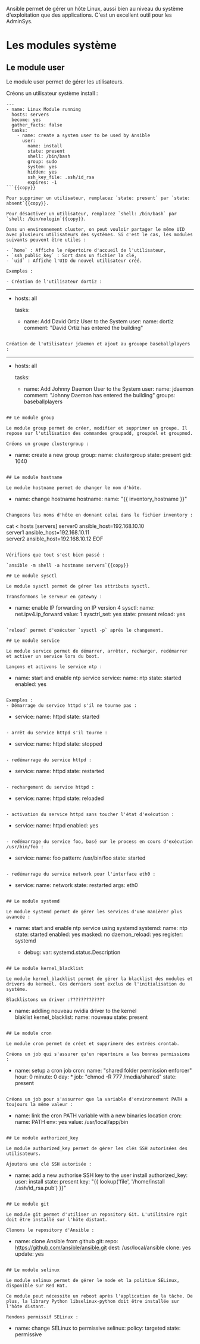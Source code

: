Ansible permet de gérer un hôte Linux, aussi bien au niveau du système d'exploitation que des applications. C'est un excellent outil pour les AdminSys.

# Les modules système

## Le module user

Le module user permet de gérer les utilisateurs.

Créons un utilisateur système install :

```
---
- name: Linux Module running
  hosts: servers
  become: yes
  gather_facts: false
  tasks:
    - name: create a system user to be used by Ansible
      user:
        name: install
        state: present
        shell: /bin/bash
        group: sudo
        system: yes
        hidden: yes
        ssh_key_file: .ssh/id_rsa
        expires: -1
```{{copy}}

Pour supprimer un utilisateur, remplacez `state: present` par `state: absent`{{copy}}.

Pour désactiver un utilisateur, remplacez `shell: /bin/bash` par `shell: /bin/nologin`{{copy}}.

Dans un environnement cluster, on peut vouloir partager le même UID avec plusieurs utilisateurs des systèmes. Si c'est le cas, les modules suivants peuvent être utiles :

- `home` : Affiche le répertoire d'accueil de l'utilisateur,
- `ssh_public_key` : Sort dans un fichier la clé,
- `uid` : Affiche l'UID du nouvel utilisateur créé.

Exemples :

- Création de l'utilisateur dortiz :

```
---
- hosts: all

  tasks:
    - name: Add David Ortiz User to the System
      user: 
        name: dortiz
        comment: "David Ortiz has entered the building"
```

Création de l'utilisateur jdaemon et ajout au grouope baseballplayers :

```
---
- hosts: all

  tasks:  
    - name: Add Johnny Daemon User to the System
      user: 
        name: jdaemon
        comment: "Johnny Daemon has entered the building"
        groups: baseballplayers
```

## Le module group

Le module group permet de créer, modifier et supprimer un groupe. Il repose sur l'utilisation des commandes groupadd, groupdel et groupmod.

Créons un groupe clustergroup :

```
- name: create a new group
      group:
        name: clustergroup
        state: present
        gid: 1040
```

## Le module hostname

Le module hostname permet de changer le nom d'hôte.

```
- name: change hostname
      hostname:
        name: "{{ inventory_hostname }}"
```{{copy}}

Changeons les noms d'hôte en donnant celui dans le fichier inventory :

```
cat <<EOF> hosts
[servers]
server0  ansible_host=192.168.10.10     
server1  ansible_host=192.168.10.11    
server2  ansible_host=192.168.10.12
EOF
```{{copy}}

Vérifions que tout s'est bien passé :

`ansible -m shell -a hostname servers`{{copy}}

## Le module sysctl

Le module sysctl permet de gérer les attributs sysctl.

Transformons le serveur en gateway :

```
- name: enable IP forwarding on IP version 4
      sysctl:
         name: net.ipv4.ip_forward
         value: 1
        sysctrl_set: yes
        state: present
       reload: yes
```

`reload` permet d'exécuter `sysctl -p` après le changement.

## Le module service

Le module service permet de démarrer, arrêter, recharger, redémarrer et activer un service lors du boot.

Lançons et activons le service ntp :

```
- name: start and enable ntp service
      service:
          name: ntp
          state: started
          enabled: yes
```

Exemples :
- Démarrage du service httpd s'il ne tourne pas :

```
- service:
    name: httpd
    state: started
```

- arrêt du service httpd s'il tourne :

```
- service:
    name: httpd
    state: stopped
```

- redémarrage du service httpd :

```
- service:
    name: httpd
    state: restarted
```

- rechargement du service httpd :

```
- service:
    name: httpd
    state: reloaded
```

- activation du service httpd sans toucher l'état d'exécution :

```
- service:
    name: httpd
    enabled: yes
```

- redémarrage du service foo, basé sur le process en cours d'exécution /usr/bin/foo :

```
- service:
    name: foo
    pattern: /usr/bin/foo
    state: started
```

- redémarrage du service network pour l'interface eth0 :

```
- service:
    name: network
    state: restarted
    args: eth0
```

## Le module systemd

Le module systemd permet de gérer les services d'une manièrer plus avancée :

```
- name: start and enable ntp service using systemd
      systemd:
        name: ntp
        state: started
        enabled: yes
        masked: no
        daemon_reload: yes
      register: systemd
 
    - debug:
        var: systemd.status.Description
```

## Le module kernel_blacklist

Le module kernel_blacklist permet de gérer la blacklist des modules et drivers du kerneel. Ces derniers sont exclus de l'initialisation du système.

Blacklistons un driver :?????????????

```
- name: addling nouveau nvidia driver to the kernel    
      blaklist
      kernel_blacklist:
         name: nouveau
         state: present
```

## Le module cron

Le module cron permet de créet et supprimere des entrées crontab.

Créons un job qui s'assurer qu'un répertoire a les bonnes permissions :

```
- name: setup a cron job
      cron:
         name: "shared folder permission enforcer"
         hour: 0
         minute: 0
         day: *
         job: "chmod -R 777 /media/shared"
         state: present
```

Créons un job pour s'assurrer que la variable d'environnement PATH a toujours la même valeur :

```
- name: link the cron PATH variable with a new binaries location
  cron:
    name: PATH
    env: yes
    value: /usr/local/app/bin
```

## Le module authorized_key

Le module authorized_key permet de gérer les clés SSH autorisées des utilisateurs.

Ajoutons une clé SSH autorisée :

```
- name: add a new authorise SSH key to the user 
     install
      authorized_key:
          user: install
          state: present
          key: "{{ lookup('file', '/home/install /.ssh/id_rsa.pub') }}"
```

## Le module git

Le module git permet d'utiliser un repository Git. L'utilitaire rgit doit être installé sur l'hôte distant.

Clonons le repository d'Ansible :

```
- name: clone Ansible from github
      git:
        repo: https://github.com/ansible/ansible.git
        dest: /usr/local/ansible
        clone: yes
        update: yes
```

## Le module selinux

Le module selinux permet de gérer le mode et la politiue SELinux, disponible sur Red Hat.

Ce module peut nécessite un reboot après l'application de la tâche. De plus, la library Python libselinux-python doit être installée sur l'hôte distant.

Rendons permissif SELinux :

```
- name: change SELinux to permissive
      selinux:
        policy: targeted
        state: permissive
```
